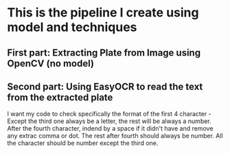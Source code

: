 # This is the pipeline I create using model and techniques

## First part: Extracting Plate from Image using OpenCV (no model)

## Second part: Using EasyOCR to read the text from the extracted plate

I want my code to check specifically the format of the first 4 character - Except the third one always be a letter, the rest will be always a number. After the fourth character, indend by a space if it didn't have and remove any extrac comma or dot. The rest after fourth should always be number. All the character should be number except the third one.